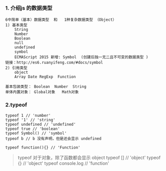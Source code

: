 ### 1. 介绍js 的数据类型
    6中简单（基本）数据类型  和   1种复杂数据类型 （Object）
    1) 基本类型
        String
        Number
        Boolean
        null
        undefined
        symbol  
        ECMAScript 2015 新增: Symbol  (创建后独一无二且不可变的数据类型 )
    链接：http://es6.ruanyifeng.com/#docs/symbol
    2) 引用类型
        object
        Array Date RegExp  Function
        
    基本包装类型： Boolean  Number  String 
    单体内置对象： Global对象   Math对象

### 2.typeof 
    typeof 1 // 'number'
    typeof '1' // 'string'
    typeof undefined // 'undefined'
    typeof true // 'boolean'
    typeof Symbol() // 'symbol'
    typeof b // b 没有声明，但是还会显示 undefined

    typeof function(){} // 'Function'
> typeof 对于对象，除了函数都会显示 object
    typeof [] // 'object'
    typeof {} // 'object'
    typeof console.log // 'function'


